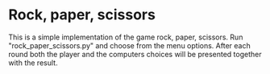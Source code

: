 # Rock, paper, scissors 
This is a simple implementation of the game rock, paper, scissors. Run "rock_paper_scissors.py" and choose from the menu options. After each round both the player and the computers choices will be presented together with the result.
